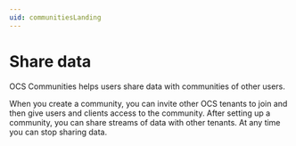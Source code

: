 ```yaml
---
uid: communitiesLanding
---
```


# Share data

OCS Communities helps users share data with communities of other users.

When you create a community, you can invite other OCS tenants to join and then give users and clients access to the community. After setting up a community, you can share streams of data with other tenants. At any time you can stop sharing data.
